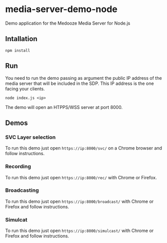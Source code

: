 # media-server-demo-node
Demo application for the Medooze Media Server for Node.js

## Intallation
```
npm install
```

## Run
You need to run the demo passing as argument the public IP address of the media server that will be included in the SDP. This IP address is the one facing your clients.
```
node index.js <ip>
```

The demo will open an HTPPS/WSS server at port 8000. 

## Demos
### SVC Layer selection

To run this demo just open `https://ip:8000/svc/` on a Chrome browser and follow instructions.

### Recording

To run this demo just open `https://ip:8000/rec/` with Chrome or Firefox.

### Broadcasting

To run this demo just open `https://ip:8000/broadcast/` with Chrome or Firefox and follow instructions.

### Simulcat

To run this demo just open `https://ip:8000/simulcast/` with Chrome or Firefox and follow instructions.




